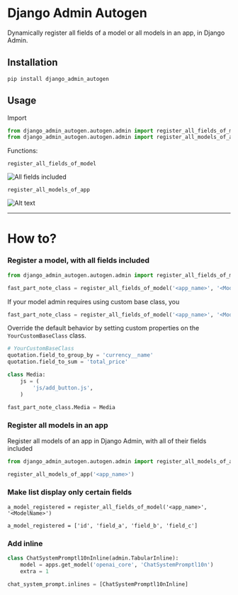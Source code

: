 # Django Admin Autogen

Dynamically register all fields of a model or all models in an app, in Django Admin.

## Installation

```shell
pip install django_admin_autogen
```

## Usage

Import

```python
from django_admin_autogen.autogen.admin import register_all_fields_of_model
from django_admin_autogen.autogen.admin import register_all_models_of_app
```

Functions:

`register_all_fields_of_model`

![All fields included](https://i.imgur.com/uWW4JiP.png)

`register_all_models_of_app`

![Alt text](https://i.imgur.com/VYRQyUA.png)

---

# How to?

### Register a model, with all fields included

```python
from django_admin_autogen.autogen.admin import register_all_fields_of_model

fast_part_note_class = register_all_fields_of_model('<app_name>', '<ModelName>')
```

If your model admin requires using custom base class, you 

```python
fast_part_note_class = register_all_fields_of_model('<app_name>', '<ModelName>', base_class=<YourCustomBaseClass>)
```

Override the default behavior by setting custom properties on the `YourCustomBaseClass` class.

```python
# YourCustomBaseClass 
quotation.field_to_group_by = 'currency__name'
quotation.field_to_sum = 'total_price'

class Media:
    js = (
        'js/add_button.js',
    )

fast_part_note_class.Media = Media
```

### Register all models in an app

Register all models of an app in Django Admin, with all of their fields included

```python
from django_admin_autogen.autogen.admin import register_all_models_of_app

register_all_models_of_app('<app_name>')
```

### Make list display only certain fields

```
a_model_registered = register_all_fields_of_model('<app_name>', '<ModelName>')

a_model_registered = ['id', 'field_a', 'field_b', 'field_c']

```


### Add inline

```python
class ChatSystemPromptl10nInline(admin.TabularInline):
    model = apps.get_model('openai_core', 'ChatSystemPromptl10n')
    extra = 1

chat_system_prompt.inlines = [ChatSystemPromptl10nInline]
```



